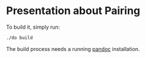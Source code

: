 # Presentation about Pairing

To build it, simply run:

```sh
./do build
```

The build process needs a running [pandoc](https://pandoc.org/) installation.
